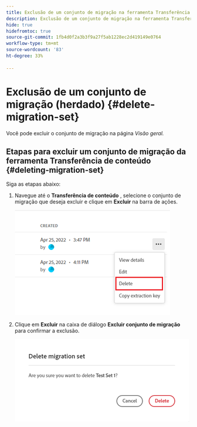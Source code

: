 ```yaml
---
title: Exclusão de um conjunto de migração na ferramenta Transferência de conteúdo (herdada)
description: Exclusão de um conjunto de migração na ferramenta Transferência de conteúdo
hide: true
hidefromtoc: true
source-git-commit: 1fb4d0f2a3b3f9a27f5ab1228ec2d419149e0764
workflow-type: tm+mt
source-wordcount: '83'
ht-degree: 33%

---
```


# Exclusão de um conjunto de migração (herdado) {#delete-migration-set}

Você pode excluir o conjunto de migração na página *Visão geral.*

## Etapas para excluir um conjunto de migração da ferramenta Transferência de conteúdo {#deleting-migration-set}

Siga as etapas abaixo:

1. Navegue até o **Transferência de conteúdo** , selecione o conjunto de migração que deseja excluir e clique em **Excluir** na barra de ações.

   ![imagem](/help/journey-migration/content-transfer-tool/assets-ctt/migration-delete1.png)

1. Clique em **Excluir** na caixa de diálogo **Excluir conjunto de migração** para confirmar a exclusão.

   ![imagem](/help/journey-migration/content-transfer-tool/assets-ctt/migration-delete2.png)
